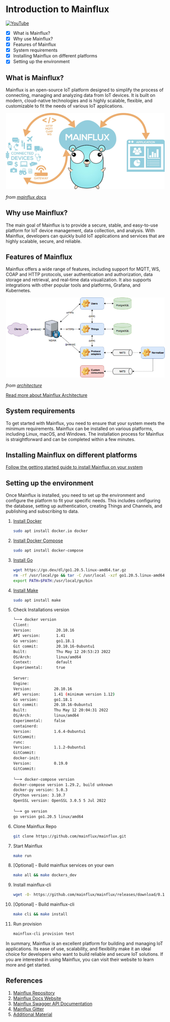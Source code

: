 # Introduction to Mainflux

[![YouTube][youtube-thumbnail]][youtube-video]

- [x] What is Mainflux?
- [x] Why use Mainflux?
- [x] Features of Mainflux
- [x] System requirements
- [x] Installing Mainflux on different platforms
- [x] Setting up the environment

## What is Mainflux?

Mainflux is an open-source IoT platform designed to simplify the process of connecting, managing and analyzing data from IoT devices. It is built on modern, cloud-native technologies and is highly scalable, flexible, and customizable to fit the needs of various IoT applications.

![Mainflux][gopher-banner-image]

_from [mainflux docs][gopher-banner-ref]_

## Why use Mainflux?

The main goal of Mainflux is to provide a secure, stable, and easy-to-use platform for IoT device management, data collection, and analysis. With Mainflux, developers can quickly build IoT applications and services that are highly scalable, secure, and reliable.

## Features of Mainflux

Mainflux offers a wide range of features, including support for MQTT, WS, COAP and HTTP protocols, user authentication and authorization, data storage and retrieval, and real-time data visualization. It also supports integrations with other popular tools and platforms, Grafana, and Kubernetes.

![Mainflux Architecture][architecture-image]

_from [architecture][architecture]_

[Read more about Mainflux Architecture][architecture]

## System requirements

To get started with Mainflux, you need to ensure that your system meets the minimum requirements. Mainflux can be installed on various platforms, including Linux, macOS, and Windows. The installation process for Mainflux is straightforward and can be completed within a few minutes.

## Installing Mainflux on different platforms

[Follow the getting started guide to install Mainflux on your system][getting-started]

## Setting up the environment

Once Mainflux is installed, you need to set up the environment and configure the platform to fit your specific needs. This includes configuring the database, setting up authentication, creating Things and Channels, and publishing and subscribing to data.

1. [Install Docker](https://docs.docker.com/get-docker/)

   ```bash
   sudo apt install docker.io docker
   ```

2. [Install Docker Compose](https://docs.docker.com/compose/install/)

   ```bash
   sudo apt install docker-compose
   ```

3. [Install Go](https://golang.org/doc/install)

   ```bash
   wget https://go.dev/dl/go1.20.5.linux-amd64.tar.gz
   rm -rf /usr/local/go && tar -C /usr/local -xzf go1.20.5.linux-amd64.tar.gz
   export PATH=$PATH:/usr/local/go/bin
   ```

4. [Install Make](https://linuxhint.com/install-make-ubuntu/)

   ```bash
   sudo apt install make
   ```

5. Check Installations version

   ```bash
   ╰──➤ docker version
   Client:
   Version:           20.10.16
   API version:       1.41
   Go version:        go1.18.1
   Git commit:        20.10.16-0ubuntu1
   Built:             Thu May 12 20:53:23 2022
   OS/Arch:           linux/amd64
   Context:           default
   Experimental:      true

   Server:
   Engine:
   Version:          20.10.16
   API version:      1.41 (minimum version 1.12)
   Go version:       go1.18.1
   Git commit:       20.10.16-0ubuntu1
   Built:            Thu May 12 20:04:31 2022
   OS/Arch:          linux/amd64
   Experimental:     false
   containerd:
   Version:          1.6.4-0ubuntu1
   GitCommit:
   runc:
   Version:          1.1.2-0ubuntu1
   GitCommit:
   docker-init:
   Version:          0.19.0
   GitCommit:

   ╰──➤ docker-compose version
   docker-compose version 1.29.2, build unknown
   docker-py version: 5.0.3
   CPython version: 3.10.7
   OpenSSL version: OpenSSL 3.0.5 5 Jul 2022

   ╰──➤ go version
   go version go1.20.5 linux/amd64
   ```

6. Clone Mainflux Repo

   ```bash
   git clone https://github.com/mainflux/mainflux.git
   ```

7. Start Mainflux

   ```bash
   make run
   ```

8. [Optional] - Build mainflux services on your own

   ```bash
   make all && make dockers_dev
   ```

9. Install mainflux-cli

   ```bash
   wget -O- https://github.com/mainflux/mainflux/releases/download/0.13.0/mainflux-cli_0.13.0_linux-amd64.tar.gz | tar xvz -C $GOBIN
   ```

10. [Optional] - Build mainflux-cli

    ```bash
    make cli && make install
    ```

11. Run provision

    ```bash
    mainflux-cli provision test
    ```

In summary, Mainflux is an excellent platform for building and managing IoT applications. Its ease of use, scalability, and flexibility make it an ideal choice for developers who want to build reliable and secure IoT solutions. If you are interested in using Mainflux, you can visit their website to learn more and get started.

## References

1. [Mainflux Repository][mainflux-repo]
2. [Mainflux Docs Website][mainflux-docs]
3. [Mainflux Swagger API Documentation][mainflux-swagger]
4. [Mainflux Gitter][mainflux-gitter]
5. [Additional Material][mainflux-additional]

[youtube-thumbnail]: https://img.youtube.com/vi/0DBxV6JovPo/0.jpg
[youtube-video]: https://www.youtube.com/@rodneyosodo/videos
[gopher-banner-image]: images/gopherBanner.jpg
[gopher-banner-ref]: https://docs.mainflux.io/
[architecture-image]: images/architecture.jpg
[architecture]: https://docs.mainflux.io/architecture/
[getting-started]: https://docs.mainflux.io/getting-started/
[mainflux-repo]: https://github.com/mainflux/mainflux
[mainflux-docs]: https://docs.mainflux.io/
[mainflux-swagger]: https://api.mainflux.io/
[mainflux-gitter]: https://gitter.im/Mainflux/mainflux
[mainflux-additional]: https://mainflux.readthedocs.io/en/latest/
